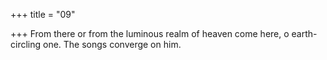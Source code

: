 +++
title = "09"

+++
From there or from the luminous realm of heaven come here, o  earth-circling one.
The songs converge on him.